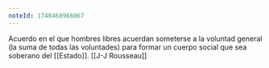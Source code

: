 ```yaml
---
noteId: 1748468966067
---
```


Acuerdo en el que hombres libres acuerdan someterse a la voluntad general (la suma de todas las voluntades) para formar un cuerpo social que sea soberano del [[Estado]].
[[J-J Rousseau]]

